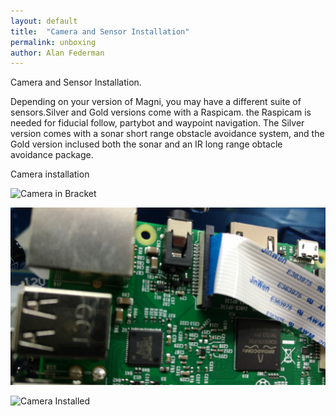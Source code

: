 ```yaml
---
layout: default
title:  "Camera and Sensor Installation"
permalink: unboxing
author: Alan Federman
---
```

Camera and Sensor Installation.

Depending on your version of Magni, you may have a different suite of sensors.Silver and Gold versions come with a Raspicam. the Raspicam is needed for fiducial follow, partybot and waypoint navigation. The Silver version comes with a sonar short 
range obstacle avoidance system, and the Gold version inclused both the sonar and an IR long range obtacle avoidance package.

Camera installation

![Camera in Bracket](a1.jpg)

![Camera Cable](a2.jpg)


 ![Camera Installed](a3.jpg)
 

